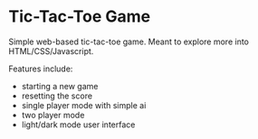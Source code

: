 # Tic-Tac-Toe Game

Simple web-based tic-tac-toe game. Meant to explore more into HTML/CSS/Javascript.

Features include: 
- starting a new game
- resetting the score
- single player mode with simple ai
- two player mode
- light/dark mode user interface
